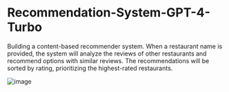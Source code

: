 # Recommendation-System-GPT-4-Turbo
Building a content-based recommender system. When a restaurant name is provided, the system will analyze the reviews of other restaurants and recommend options with similar reviews. The recommendations will be sorted by rating, prioritizing the highest-rated restaurants.

![image](https://github.com/user-attachments/assets/acbfdd0a-6666-4e1c-979c-e5c9fb7fe408)
